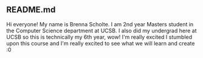 ## README.md

Hi everyone! My name is Brenna Scholte. I am 2nd year Masters student in the Computer Science department at UCSB. I also did my undergrad here at UCSB so this is technically my 6th year, wow! I'm really excited I stumbled upon this course and I'm really excited to see what we will learn and create :0